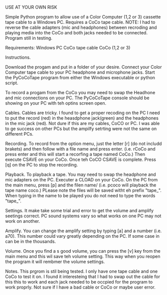 USE AT YOUR OWN RISK

Simple Python program to allow use of a Color Computer (1,2 or 3) cassette tape cable to a Windows PC. 
Requires a CoCo tape cable.
NOTE: I had to reverse the cable adapters (mic and headphones) between recroding and playing media into the CoCo and both jacks needed to be connected.
Program still in testing.

Requirements:
Windows PC
CoCo tape cable
CoCo (1,2 or 3)

Instructions.

Download the progam and put in a folder of your desire.
Connect your Color Computer tape cable to your PC headphone and microphone jacks.
Start the PyCoCoTape program from either the Windows executable or python script.

To record a progam from the CoCo you may need to swap the Headhone and mic connections on your PC.
The PyCoCoTape console should be showing on your PC with teh optins screen open.

Cables.
Cables are tricky. I found to get a proper recoding on the PC I need to put the record (red) in the heasdphone jack(green) and the headphones in the mic jack (red). Not dure if this are my cables, CoCO or PC. I was able to ge success on other PCs but the ampilfy setrting were not the same on different PCs. 

Recording.
To record from the option menu, just the letter [r] (do not includd brakets) and then follow with a file name and press enter. (i.e. rCoCo and press enter and this will start a recorfing a tape named CoCo.) Then execute CSAVE on your CoCo. Once teh CoCO CSAVE is complete. Press [q] on the PC to stop the recording.

Playback.
To playback a tape. You may need to swap the headphone and mic adapters on the PC. Executer a CLOAD on your CoCo. On the PC from the main menu, press [p] and the filen name/ (i.e. pcoco will playback the tape name coco.) PLease note the files will be saved witht eh prefix "tape_". When typing in the name to be played you do not need to type the words "tape_".

Settings.
It make take some trial and error to get the volume and amplify seetings correct. PC sound systems vary so what works on one PC may not work on another. 

Amplify.
You can change the amplify setting by typing [a] and a number (i.e. a70). This number could vary greatly depending on the PC. If some case in can be in the thousands.

Volume.
Once you find a s good volume, you can press the [v] key from the main menu and this wil save teh volume setting. This way when you reopen the program it will rembmer the volume settings.

Notes.
This prgrom is stil being tested. I only have one tape cable and one CoCo to test it on. I found it interesteing that I had to swap out the cable for this this to work and each jack needed to be occpied for the program to work proprly.  Not sure if I have a bad cable or CoCo or maybe user error.



